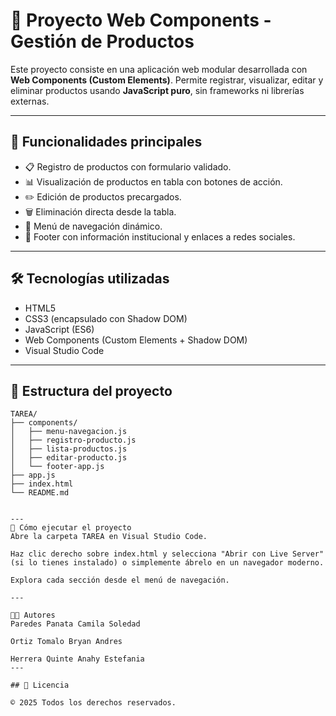 # 🧩 Proyecto Web Components - Gestión de Productos

Este proyecto consiste en una aplicación web modular desarrollada con **Web Components (Custom Elements)**. Permite registrar, visualizar, editar y eliminar productos usando **JavaScript puro**, sin frameworks ni librerías externas.

---

## 📌 Funcionalidades principales

- 📋 Registro de productos con formulario validado.
- 📊 Visualización de productos en tabla con botones de acción.
- ✏️ Edición de productos precargados.
- 🗑 Eliminación directa desde la tabla.
- 🧭 Menú de navegación dinámico.
- 📎 Footer con información institucional y enlaces a redes sociales.

---

## 🛠 Tecnologías utilizadas

- HTML5
- CSS3 (encapsulado con Shadow DOM)
- JavaScript (ES6)
- Web Components (Custom Elements + Shadow DOM)
- Visual Studio Code

---

## 📁 Estructura del proyecto

```plaintext
TAREA/
├── components/
│   ├── menu-navegacion.js
│   ├── registro-producto.js
│   ├── lista-productos.js
│   ├── editar-producto.js
│   └── footer-app.js
├── app.js
├── index.html
└── README.md


---
🚀 Cómo ejecutar el proyecto
Abre la carpeta TAREA en Visual Studio Code.

Haz clic derecho sobre index.html y selecciona "Abrir con Live Server" (si lo tienes instalado) o simplemente ábrelo en un navegador moderno.

Explora cada sección desde el menú de navegación.

---

👩‍💻 Autores
Paredes Panata Camila Soledad

Ortiz Tomalo Bryan Andres

Herrera Quinte Anahy Estefania
---

## 🧾 Licencia

© 2025 Todos los derechos reservados.
